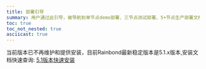 ```yaml
---
title: 部署引导
summary: 用户通过此引导，被导航到单节点demo部署、三节点测试部署、5+节点生产部署文档
toc: true
toc_not_nested: true
asciicast: true
---
```


当前版本已不再维护和提供安装，目前Rainbond最新稳定版本是5.1.x版本,安装文档快速查询: [5.1版本快速安装](https://www.rainbond.com/docs/quick-start/rainbond_install/)